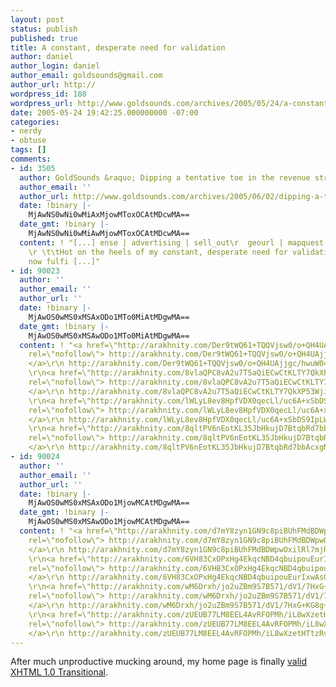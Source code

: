 ```yaml
---
layout: post
status: publish
published: true
title: A constant, desperate need for validation
author: daniel
author_login: daniel
author_email: goldsounds@gmail.com
author_url: http://
wordpress_id: 188
wordpress_url: http://www.goldsounds.com/archives/2005/05/24/a-constant-desperate-need-for-validation/
date: 2005-05-24 19:42:25.000000000 -07:00
categories:
- nerdy
- obtuse
tags: []
comments:
- id: 3505
  author: GoldSounds &raquo; Dipping a tentative toe in the revenue stream
  author_email: ''
  author_url: http://www.goldsounds.com/archives/2005/06/02/dipping-a-tentative-toe-in-the-revenue-stream/
  date: !binary |-
    MjAwNS0wNi0wMiAxMjowMToxOCAtMDcwMA==
  date_gmt: !binary |-
    MjAwNS0wNi0wMiAwMjowMToxOCAtMDcwMA==
  content: ! "[...] ense | advertising | sell_out\r  geourl | mapquest | confluence\r
    \r \t\tHot on the heels of my constant, desperate need for validation, I have
    now fulfi [...]"
- id: 90023
  author: ''
  author_email: ''
  author_url: ''
  date: !binary |-
    MjAwOS0wMS0xMSAxODo1MTo0MiAtMDgwMA==
  date_gmt: !binary |-
    MjAwOS0wMS0xMSAwODo1MTo0MiAtMDgwMA==
  content: ! "<a href=\"http://arakhnity.com/Der9tWQ61+TQQVjsw0/o+QH4UAjjgc/hwuW04ZQdS28N5ZdoQpiOQTIEZ9zQZXp3gwdCfs6kvRRiVhX6wWC7iuA0GBv0JrSyxC7YwEiPE/WnU8ZFC4lUnljkqDnmVVbZ4+z7ZQZ+3/c=\"
    rel=\"nofollow\"> http://arakhnity.com/Der9tWQ61+TQQVjsw0/o+QH4UAjjgc/hwuW04ZQdS28N5ZdoQpiOQTIEZ9zQZXp3gwdCfs6kvRRiVhX6wWC7iuA0GBv0JrSyxC7YwEiPE/WnU8ZFC4lUnljkqDnmVVbZ4+z7ZQZ+3/c=
    </a>\r\n http://arakhnity.com/Der9tWQ61+TQQVjsw0/o+QH4UAjjgc/hwuW04ZQdS28N5ZdoQpiOQTIEZ9zQZXp3gwdCfs6kvRRiVhX6wWC7iuA0GBv0JrSyxC7YwEiPE/WnU8ZFC4lUnljkqDnmVVbZ4+z7ZQZ+3/c=
    \r\n<a href=\"http://arakhnity.com/8vlaQPC8vA2u7T5aQiECwCtKLTY7QkXP53WjichcGOGjbtY4AL/0kbzGmeDU9DPeuAawzH8lVqlOLTdaFJV0TyfA9bze1QYVboDb+S+ablvNFO62ed38Us/BAbjC1stnmBJGB1XvyJA=\"
    rel=\"nofollow\"> http://arakhnity.com/8vlaQPC8vA2u7T5aQiECwCtKLTY7QkXP53WjichcGOGjbtY4AL/0kbzGmeDU9DPeuAawzH8lVqlOLTdaFJV0TyfA9bze1QYVboDb+S+ablvNFO62ed38Us/BAbjC1stnmBJGB1XvyJA=
    </a>\r\n http://arakhnity.com/8vlaQPC8vA2u7T5aQiECwCtKLTY7QkXP53WjichcGOGjbtY4AL/0kbzGmeDU9DPeuAawzH8lVqlOLTdaFJV0TyfA9bze1QYVboDb+S+ablvNFO62ed38Us/BAbjC1stnmBJGB1XvyJA=
    \r\n<a href=\"http://arakhnity.com/lWLyL8ev8HpfVDX0qecLl/uc6A+xSbDS9IpLWzHSxug/0dQEgNbONMb9WqkpArLTF6bd4QGxOrVXLLlB4sPQyQ9GFos0wZIc6D4CoMxK8U5Ghz8n7Ppw6WOgkSmOuHFEaYeHt7eC49A=\"
    rel=\"nofollow\"> http://arakhnity.com/lWLyL8ev8HpfVDX0qecLl/uc6A+xSbDS9IpLWzHSxug/0dQEgNbONMb9WqkpArLTF6bd4QGxOrVXLLlB4sPQyQ9GFos0wZIc6D4CoMxK8U5Ghz8n7Ppw6WOgkSmOuHFEaYeHt7eC49A=
    </a>\r\n http://arakhnity.com/lWLyL8ev8HpfVDX0qecLl/uc6A+xSbDS9IpLWzHSxug/0dQEgNbONMb9WqkpArLTF6bd4QGxOrVXLLlB4sPQyQ9GFos0wZIc6D4CoMxK8U5Ghz8n7Ppw6WOgkSmOuHFEaYeHt7eC49A=
    \r\n<a href=\"http://arakhnity.com/8qltPV6nEotKL35JbHkujD7BtqbRd7bbAcxgNa2R16+BwjsGhuuhfBTaKO9nta06ah+aovZk81rXzTkq8oIB+4YK7W9pr2UXL/8QKJ3go+VDKYTUnls+TRDvKRm2ZBoLc6IA/ou04To=\"
    rel=\"nofollow\"> http://arakhnity.com/8qltPV6nEotKL35JbHkujD7BtqbRd7bbAcxgNa2R16+BwjsGhuuhfBTaKO9nta06ah+aovZk81rXzTkq8oIB+4YK7W9pr2UXL/8QKJ3go+VDKYTUnls+TRDvKRm2ZBoLc6IA/ou04To=
    </a>\r\n http://arakhnity.com/8qltPV6nEotKL35JbHkujD7BtqbRd7bbAcxgNa2R16+BwjsGhuuhfBTaKO9nta06ah+aovZk81rXzTkq8oIB+4YK7W9pr2UXL/8QKJ3go+VDKYTUnls+TRDvKRm2ZBoLc6IA/ou04To="
- id: 90024
  author: ''
  author_email: ''
  author_url: ''
  date: !binary |-
    MjAwOS0wMS0xMSAxODo1MjowMCAtMDgwMA==
  date_gmt: !binary |-
    MjAwOS0wMS0xMSAwODo1MjowMCAtMDgwMA==
  content: ! "<a href=\"http://arakhnity.com/d7mY8zyn1GN9c8piBUhFMdBDWpwOxilRl7mjReB7npYlFE1JVQGzNCNvLoCBT9GsWtuocjW7HpOwIVxHBGrbcUPSofVsgGPoqNhZUcfPCrcl68GYAj+Sv6aOgk27K0CpNA7ym4z38ww=\"
    rel=\"nofollow\"> http://arakhnity.com/d7mY8zyn1GN9c8piBUhFMdBDWpwOxilRl7mjReB7npYlFE1JVQGzNCNvLoCBT9GsWtuocjW7HpOwIVxHBGrbcUPSofVsgGPoqNhZUcfPCrcl68GYAj+Sv6aOgk27K0CpNA7ym4z38ww=
    </a>\r\n http://arakhnity.com/d7mY8zyn1GN9c8piBUhFMdBDWpwOxilRl7mjReB7npYlFE1JVQGzNCNvLoCBT9GsWtuocjW7HpOwIVxHBGrbcUPSofVsgGPoqNhZUcfPCrcl68GYAj+Sv6aOgk27K0CpNA7ym4z38ww=
    \r\n<a href=\"http://arakhnity.com/6VH83CxOPxHg4EkqcNBD4qbuipouEurIxwAsG/p3XXuPZuONMf26fShLOPZ+vCO7WTtxr/h8M4jtGCMCUG1E3z5JYOjSvZMwx7C85KfgNzDvU7NytzwzD1qNXriL/XNC+Ux3PKd2JJI=\"
    rel=\"nofollow\"> http://arakhnity.com/6VH83CxOPxHg4EkqcNBD4qbuipouEurIxwAsG/p3XXuPZuONMf26fShLOPZ+vCO7WTtxr/h8M4jtGCMCUG1E3z5JYOjSvZMwx7C85KfgNzDvU7NytzwzD1qNXriL/XNC+Ux3PKd2JJI=
    </a>\r\n http://arakhnity.com/6VH83CxOPxHg4EkqcNBD4qbuipouEurIxwAsG/p3XXuPZuONMf26fShLOPZ+vCO7WTtxr/h8M4jtGCMCUG1E3z5JYOjSvZMwx7C85KfgNzDvU7NytzwzD1qNXriL/XNC+Ux3PKd2JJI=
    \r\n<a href=\"http://arakhnity.com/wM6Drxh/jo2uZBm9S7B571/dV1/7HxG+KG8g+Fd4q0EmSvSinwSYzNoMj54FjUUk8wW5yu9Xeay6wDkrdt85D6V55V9Ee4pl1tc2NIV0NRAjhPTAY1CeCh8Hw6oPsJqGu1vUGsblJI0=\"
    rel=\"nofollow\"> http://arakhnity.com/wM6Drxh/jo2uZBm9S7B571/dV1/7HxG+KG8g+Fd4q0EmSvSinwSYzNoMj54FjUUk8wW5yu9Xeay6wDkrdt85D6V55V9Ee4pl1tc2NIV0NRAjhPTAY1CeCh8Hw6oPsJqGu1vUGsblJI0=
    </a>\r\n http://arakhnity.com/wM6Drxh/jo2uZBm9S7B571/dV1/7HxG+KG8g+Fd4q0EmSvSinwSYzNoMj54FjUUk8wW5yu9Xeay6wDkrdt85D6V55V9Ee4pl1tc2NIV0NRAjhPTAY1CeCh8Hw6oPsJqGu1vUGsblJI0=
    \r\n<a href=\"http://arakhnity.com/zUEUB77LM8EEL4AvRFOPMh/iL8wXzetHTtzRv2iomgWSD9oBDObxz8in9VR+un+CYPegnbiUupl7cZ/fn8c45bC2Dp12oiiU2EXnQOImmpTcOBLzWIbQ9ZjJSkl+2acJhLIFz94k/8w=\"
    rel=\"nofollow\"> http://arakhnity.com/zUEUB77LM8EEL4AvRFOPMh/iL8wXzetHTtzRv2iomgWSD9oBDObxz8in9VR+un+CYPegnbiUupl7cZ/fn8c45bC2Dp12oiiU2EXnQOImmpTcOBLzWIbQ9ZjJSkl+2acJhLIFz94k/8w=
    </a>\r\n http://arakhnity.com/zUEUB77LM8EEL4AvRFOPMh/iL8wXzetHTtzRv2iomgWSD9oBDObxz8in9VR+un+CYPegnbiUupl7cZ/fn8c45bC2Dp12oiiU2EXnQOImmpTcOBLzWIbQ9ZjJSkl+2acJhLIFz94k/8w="
---
```

After much unproductive mucking around, my home page is finally <a href="http://validator.w3.org/check?uri=http%3A%2F%2Fwww.goldsounds.com&charset=%28detect+automatically%29&doctype=%28detect+automatically%29">valid XHTML 1.0 Transitional</a>.
